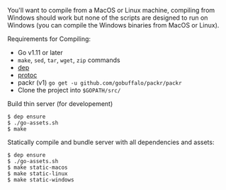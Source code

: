 You'll want to compile from a MacOS or Linux machine, compiling from Windows should work but none of the scripts are designed to run on Windows (you can compile the Windows binaries from MacOS or Linux).

Requirements for Compiling:
* Go v1.11 or later
* `make`, `sed`, `tar`, `wget`, `zip` commands
* [dep](https://golang.github.io/dep/)
* [protoc](https://github.com/golang/protobuf)
* packr (v1) `go get -u github.com/gobuffalo/packr/packr`
* Clone the project into `$GOPATH/src/`

Build thin server (for developement)

```
$ dep ensure
$ ./go-assets.sh
$ make
```

Statically compile and bundle server with all dependencies and assets:


```
$ dep ensure
$ ./go-assets.sh
$ make static-macos
$ make static-linux
$ make static-windows
```
